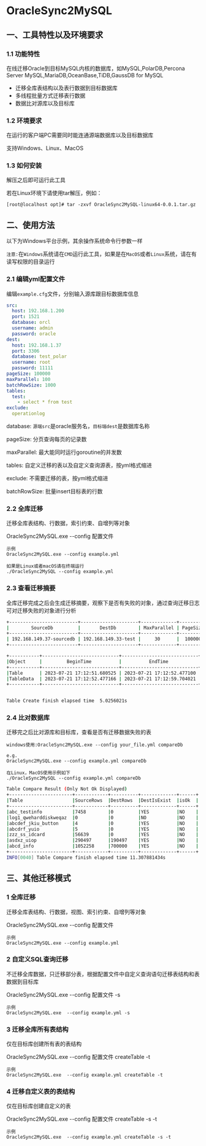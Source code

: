 # OracleSync2MySQL

## 一、工具特性以及环境要求
### 1.1 功能特性

在线迁移Oracle到目标MySQL内核的数据库，如MySQL,PolarDB,Percona Server MySQL,MariaDB,OceanBase,TiDB,GaussDB for MySQL

- 迁移全库表结构以及表行数据到目标数据库
- 多线程批量方式迁移表行数据
- 数据比对源库以及目标库

### 1.2 环境要求
在运行的客户端PC需要同时能连通源端数据库以及目标数据库

支持Windows、Linux、MacOS

### 1.3 如何安装

解压之后即可运行此工具

若在Linux环境下请使用tar解压，例如：


`[root@localhost opt]# tar -zxvf OracleSync2MySQL-linux64-0.0.1.tar.gz`

## 二、使用方法

以下为Windows平台示例，其余操作系统命令行参数一样

`注意:`在`Windows`系统请在`CMD`运行此工具，如果是在`MacOS`或者`Linux`系统，请在有读写权限的目录运行

### 2.1 编辑yml配置文件

编辑`example.cfg`文件，分别输入源库跟目标数据库信息

```yaml
src:
  host: 192.168.1.200
  port: 1521
  database: orcl
  username: admin
  password: oracle
dest:
  host: 192.168.1.37
  port: 3306
  database: test_polar
  username: root
  password: 11111
pageSize: 100000
maxParallel: 100
batchRowSize: 1000
tables:
  test:
    - select * from test
exclude:
  operationlog
```
database: `源端src`是oracle服务名，`目标端dest`是数据库名称

pageSize: 分页查询每页的记录数

maxParallel: 最大能同时运行goroutine的并发数

tables: 自定义迁移的表以及自定义查询源表，按yml格式缩进

exclude: 不需要迁移的表，按yml格式缩进

batchRowSize: 批量insert目标表的行数

### 2.2 全库迁移

迁移全库表结构、行数据，索引约束、自增列等对象

OracleSync2MySQL.exe  --config 配置文件
```
示例
OracleSync2MySQL.exe --config example.yml

如果是Linux或者macOS请在终端运行
./OracleSync2MySQL --config example.yml
```

### 2.3 查看迁移摘要

全库迁移完成之后会生成迁移摘要，观察下是否有失败的对象，通过查询迁移日志可对迁移失败的对象进行分析

```bash
+-------------------------+---------------------+-------------+----------+
|        SourceDb         |       DestDb        | MaxParallel | PageSize |
+-------------------------+---------------------+-------------+----------+
| 192.168.149.37-sourcedb | 192.168.149.33-test |     30      |  100000  |
+-------------------------+---------------------+-------------+----------+

+-----------+----------------------------+----------------------------+-------------+--------------+
|Object     |         BeginTime          |          EndTime           |FailedTotal  |ElapsedTime   |
+-----------+----------------------------+----------------------------+-------------+--------------+
|Table      | 2023-07-21 17:12:51.680525 | 2023-07-21 17:12:52.477100 |0            |796.579837ms  |
|TableData  | 2023-07-21 17:12:52.477166 | 2023-07-21 17:12:59.704021 |0            |7.226889553s  |
+-----------+----------------------------+----------------------------+-------------+--------------+


Table Create finish elapsed time  5.0256021s

```

### 2.4 比对数据库

迁移完之后比对源库和目标库，查看是否有迁移数据失败的表

`windows使用:OracleSync2MySQL.exe --config your_file.yml compareDb`

```
e.g.
OracleSync2MySQL.exe --config example.yml compareDb

在Linux，MacOS使用示例如下
./OracleSync2MySQL --config example.yml compareDb
```

```bash
Table Compare Result (Only Not Ok Displayed)
+-----------------------+------------+----------+-------------+------+
|Table                  |SourceRows  |DestRows  |DestIsExist  |isOk  |
+-----------------------+------------+----------+-------------+------+
|abc_testinfo           |7458        |0         |YES          |NO    |
|log1_qweharddiskweqaz  |0           |0         |NO           |NO    |
|abcdef_jkiu_button     |4           |0         |YES          |NO    |
|abcdrf_yuio            |5           |0         |YES          |NO    |
|zzz_ss_idcard          |56639       |0         |YES          |NO    |
|asdxz_uiop             |290497      |190497    |YES          |NO    |
|abcd_info              |1052258     |700000    |YES          |NO    |
+-----------------------+------------+----------+-------------+------+ 
INFO[0040] Table Compare finish elapsed time 11.307881434s 
```




## 三、其他迁移模式

### 1 全库迁移

迁移全库表结构、行数据，视图、索引约束、自增列等对象

OracleSync2MySQL.exe  --config 配置文件

```
示例
OracleSync2MySQL.exe --config example.yml
```

### 2 自定义SQL查询迁移

不迁移全库数据，只迁移部分表，根据配置文件中自定义查询语句迁移表结构和表数据到目标库

OracleSync2MySQL.exe  --config 配置文件 -s

```
示例
OracleSync2MySQL.exe  --config example.yml -s
```

### 3 迁移全库所有表结构

仅在目标库创建所有表的表结构

OracleSync2MySQL.exe  --config 配置文件 createTable -t

```
示例
OracleSync2MySQL.exe  --config example.yml createTable -t
```

### 4 迁移自定义表的表结构

仅在目标库创建自定义的表

OracleSync2MySQL.exe  --config 配置文件 createTable -s -t

```
示例
OracleSync2MySQL.exe  --config example.yml createTable -s -t
```
